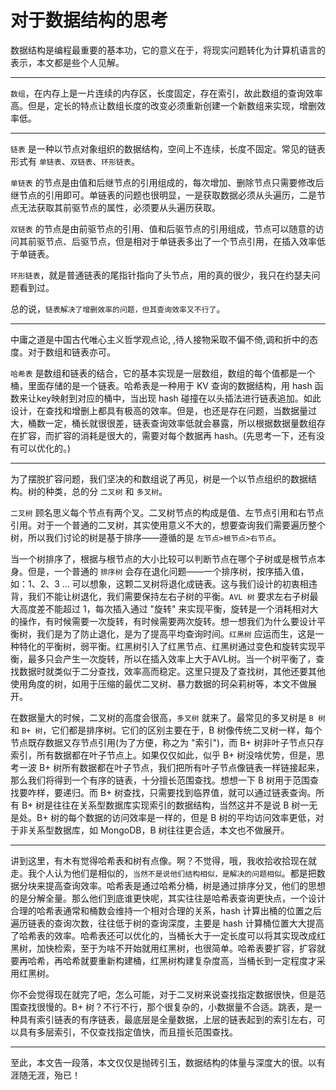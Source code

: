 # 对于数据结构的思考

数据结构是编程最重要的基本功，它的意义在于，将现实问题转化为计算机语言的表示，本文都是些个人见解。

---

`数组`，在内存上是一片连续的内存区，长度固定，存在索引，故此数组的查询效率高。但是，定长的特点让数组长度的改变必须重新创建一个新数组来实现，增删效率低。

---

`链表` 是一种以节点对象组织的数据结构，空间上不连续，长度不固定。常见的链表形式有 `单链表`、`双链表`、`环形链表`。

`单链表` 的节点是由值和后继节点的引用组成的，每次增加、删除节点只需要修改后继节点的引用即可。单链表的问题也很明显，一是获取数据必须从头遍历，二是节点无法获取其前驱节点的属性，必须要从头遍历获取。

`双链表` 的节点是由前驱节点的引用、值和后驱节点的引用组成，节点可以随意的访问其前驱节点、后驱节点，但是相对于单链表多出了一个节点引用，在插入效率低于单链表。

`环形链表`，就是普通链表的尾指针指向了头节点，用的真的很少，我只在约瑟夫问题看到过。

总的说，`链表解决了增删效率的问题，但其查询效率又不行了`。

---

中庸之道是中国古代唯心主义哲学观点论, ,待人接物采取不偏不倚,调和折中的态度。对于数组和链表亦可。

`哈希表` 是数组和链表的结合，它的基本实现是一层数组，数组的每个值都是一个桶，里面存储的是一个链表。哈希表是一种用于 KV 查询的数据结构，用 hash 函数来让key映射到对应的桶中，当出现 hash 碰撞在以头插法进行链表追加。如此设计，在查找和增删上都具有极高的效率。但是，也还是存在问题，当数据量过大，桶数一定，桶长就很很差，链表查询效率低就会暴露，所以根据数据量数组存在扩容，而扩容的消耗是很大的，需要对每个数据再 hash。(先思考一下，还有没有可以优化的。)

---

为了摆脱扩容问题，我们坚决的和数组说了再见，树是一个以节点组织的数据结构。树的种类，总的分 `二叉树` 和 `多叉树`。

`二叉树` 顾名思义每个节点有两个叉。二叉树节点的构成是值、左节点引用和右节点引用。对于一个普通的二叉树，其实使用意义不大的，想要查询我们需要遍历整个树，所以我们讨论的树是基于排序——遵循的是 `左节点>根节点>右节点`。

当一个树排序了，根据与根节点的大小比较可以判断节点在哪个子树或是根节点本身。但是，一个普通的 `排序树` 会存在退化问题——一个排序树，按序插入值，如：1、2、3 … 可以想象，这颗二叉树将退化成链表。这与我们设计的初衷相违背，我们不能让树退化，我们需要保持左右子树的平衡。`AVL 树` 要求左右子树最大高度差不能超过 1，每次插入通过 "旋转" 来实现平衡，旋转是一个消耗相对大的操作，有时候需要一次旋转，有时候需要两次旋转。想一想我们为什么要设计平衡树，我们是为了防止退化，是为了提高平均查询时间。`红黑树` 应运而生，这是一种特化的平衡树，弱平衡。红黑树引入了红黑节点、红黑树通过变色和旋转实现平衡，最多只会产生一次旋转，所以在插入效率上大于AVL树。当一个树平衡了，查找数据时就类似于二分查找，效率高而稳定。这里只提及了查找树，其他还要其他使用角度的树，如用于压缩的最优二叉树、暴力数据的珂朵莉树等，本文不做展开。

在数据量大的时候，二叉树的高度会很高，`多叉树` 就来了。最常见的多叉树是 `B 树` 和 `B+ 树`，它们都是排序树。它们的区别主要在于，B 树像传统二叉树一样，每个节点既存数据又存节点引用(为了方便，称之为 "索引")，而 B+ 树非叶子节点只存索引，所有数据都在叶子节点上。如果仅仅如此，似乎 B+ 树没啥优势，但是，思考一波 B+ 树所有数据都在叶子节点，我们把所有叶子节点像链表一样链接起来，那么我们将得到一个有序的链表，十分擅长范围查找。想想一下 B 树用于范围查找要咋样，要递归。而 B+ 树查找，只需要找到临界值，就可以通过链表查询。所有 B+ 树是往往在关系型数据库实现索引的数据结构，当然这并不是说 B 树一无是处。B+ 树的每个数据的访问效率是一样的，但是 B 树的平均访问效率更低，对于非关系型数据库，如 MongoDB，B 树往往更合适，本文也不做展开。

---

讲到这里，有木有觉得哈希表和树有点像。啊？不觉得，哦，我收拾收拾现在就走。我个人认为他们是相似的，`当然不是说他们结构相似，是解决的问题相似`。都是把数据分块来提高查询效率。哈希表是通过哈希分桶，树是通过排序分叉，他们的思想的是分解全量。那么他们到底谁更快呢，其实往往是哈希表查询更快点，一个设计合理的哈希表通常和桶数会维持一个相对合理的关系，hash 计算出桶的位置之后遍历链表的查询次数，往往低于树的查询深度，主要是 hash 计算桶位置大大提高了哈希表的效率。哈希表还可以优化的，当桶长大于一定长度可以将其实现改成红黑树，加快检索，至于为啥不开始就用红黑树，也很简单。哈希表要扩容，扩容就要再哈希，再哈希就要重新构建桶，红黑树构建复杂度高，当桶长到一定程度才采用红黑树。

你不会觉得现在就完了吧，怎么可能，对于二叉树来说查找指定数据很快，但是范围查找很慢的。B+ 树？不行不行，那个很复杂的，小数据量不合适。跳表，是一种具有索引链表的有序链表，最底层是全量数据，上层的链表起到的索引左右，可以具有多层索引，不仅查找指定值快，而且擅长范围查找。

---

至此，本文告一段落，本文仅仅是抛砖引玉，数据结构的体量与深度大的很。以有涯随无涯，殆已！
